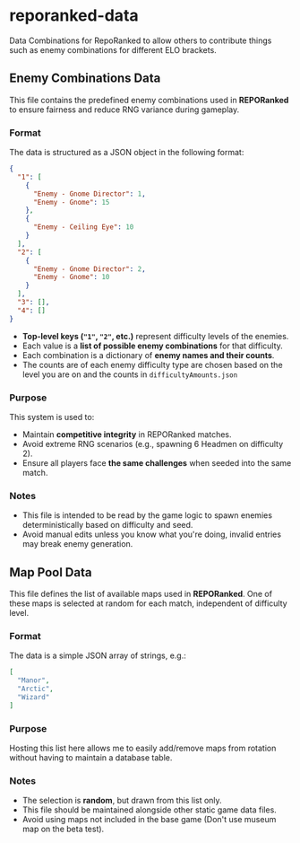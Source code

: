 # reporanked-data
Data Combinations for RepoRanked to allow others to contribute things such as enemy combinations for different ELO brackets.

## Enemy Combinations Data

This file contains the predefined enemy combinations used in **REPORanked** to ensure fairness and reduce RNG variance during gameplay.

### Format
The data is structured as a JSON object in the following format:
```json
{
  "1": [
    {
      "Enemy - Gnome Director": 1,
      "Enemy - Gnome": 15
    },
    {
      "Enemy - Ceiling Eye": 10
    }
  ],
  "2": [
    {
      "Enemy - Gnome Director": 2,
      "Enemy - Gnome": 10
    }
  ],
  "3": [],
  "4": []
}
```
- **Top-level keys (`"1"`, `"2"`, etc.)** represent difficulty levels of the enemies.
- Each value is a **list of possible enemy combinations** for that difficulty.
- Each combination is a dictionary of **enemy names and their counts**.
- The counts are of each enemy difficulty type are chosen based on the level you are on and the counts in `difficultyAmounts.json`

### Purpose

This system is used to:

- Maintain **competitive integrity** in REPORanked matches.
- Avoid extreme RNG scenarios (e.g., spawning 6 Headmen on difficulty 2).
- Ensure all players face **the same challenges** when seeded into the same match.

### Notes

- This file is intended to be read by the game logic to spawn enemies deterministically based on difficulty and seed.
- Avoid manual edits unless you know what you're doing, invalid entries may break enemy generation.


## Map Pool Data

This file defines the list of available maps used in **REPORanked**. One of these maps is selected at random for each match, independent of difficulty level.

### Format

The data is a simple JSON array of strings, e.g.:
```json
[
  "Manor",
  "Arctic",
  "Wizard"
]
```
### Purpose

Hosting this list here allows me to easily add/remove maps from rotation without having to maintain a database table.

### Notes

- The selection is **random**, but drawn from this list only.
- This file should be maintained alongside other static game data files.
- Avoid using maps not included in the base game (Don't use museum map on the beta test).
